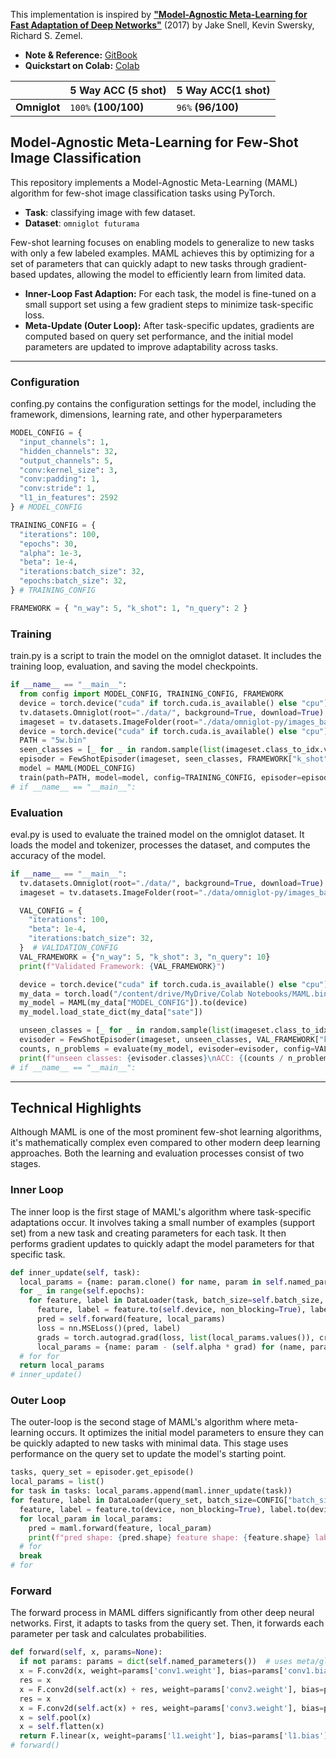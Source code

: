 This implementation is inspired by [**"Model-Agnostic Meta-Learning for Fast Adaptation of Deep Networks"**](https://arxiv.org/abs/1703.05175) (2017) by Jake Snell, Kevin Swersky, Richard S. Zemel.
* **Note & Reference:** [GitBook](https://lif31up.gitbook.io/lif31up/few-shot-learning/model-agnostic-meta-learning-for-fast-adaptation-of-deep-networks)
* **Quickstart on Colab:** [Colab]()

|            | 5 Way ACC (5 shot) | 5 Way ACC(1 shot) |
|------------|--------------------|------------------|
|**Omniglot**|`100%` **(100/100)**|`96%` **(96/100)**|

## Model-Agnostic Meta-Learning for Few-Shot Image Classification
This repository implements a Model-Agnostic Meta-Learning (MAML) algorithm for few-shot image classification tasks using PyTorch.

* **Task**: classifying image with few dataset.
* **Dataset**: `omniglot futurama`

Few-shot learning focuses on enabling models to generalize to new tasks with only a few labeled examples. MAML achieves this by optimizing for a set of parameters that can quickly adapt to new tasks through gradient-based updates, allowing the model to efficiently learn from limited data.

* **Inner-Loop Fast Adaption:** For each task, the model is fine-tuned on a small support set using a few gradient steps to minimize task-specific loss.
* **Meta-Update (Outer Loop):** After task-specific updates, gradients are computed based on query set performance, and the initial model parameters are updated to improve adaptability across tasks.

---
### Configuration
confing.py contains the configuration settings for the model, including the framework, dimensions, learning rate, and other hyperparameters
```python
MODEL_CONFIG = {
  "input_channels": 1,
  "hidden_channels": 32,
  "output_channels": 5,
  "conv:kernel_size": 3,
  "conv:padding": 1,
  "conv:stride": 1,
  "l1_in_features": 2592
} # MODEL_CONFIG

TRAINING_CONFIG = {
  "iterations": 100,
  "epochs": 30,
  "alpha": 1e-3,
  "beta": 1e-4,
  "iterations:batch_size": 32,
  "epochs:batch_size": 32,
} # TRAINING_CONFIG

FRAMEWORK = { "n_way": 5, "k_shot": 1, "n_query": 2 }
```
### Training
train.py is a script to train the model on the omniglot dataset. It includes the training loop, evaluation, and saving the model checkpoints.
```python
if __name__ == "__main__":
  from config import MODEL_CONFIG, TRAINING_CONFIG, FRAMEWORK
  device = torch.device("cuda" if torch.cuda.is_available() else "cpu")
  tv.datasets.Omniglot(root="./data/", background=True, download=True)
  imageset = tv.datasets.ImageFolder(root="./data/omniglot-py/images_background/Futurama")
  device = torch.device("cuda" if torch.cuda.is_available() else "cpu")
  PATH = "5w.bin"
  seen_classes = [_ for _ in random.sample(list(imageset.class_to_idx.values()), FRAMEWORK["n_way"])]
  episoder = FewShotEpisoder(imageset, seen_classes, FRAMEWORK["k_shot"], FRAMEWORK["n_query"], transform)
  model = MAML(MODEL_CONFIG)
  train(path=PATH, model=model, config=TRAINING_CONFIG, episoder=episoder, device=device)
# if __name__ == "__main__":
```
### Evaluation
eval.py is used to evaluate the trained model on the omniglot dataset. It loads the model and tokenizer, processes the dataset, and computes the accuracy of the model.
```python
if __name__ == "__main__":
  tv.datasets.Omniglot(root="./data/", background=True, download=True)
  imageset = tv.datasets.ImageFolder(root="./data/omniglot-py/images_background/Futurama")

  VAL_CONFIG = {
    "iterations": 100,
    "beta": 1e-4,
    "iterations:batch_size": 32,
  }  # VALIDATION_CONFIG
  VAL_FRAMEWORK = {"n_way": 5, "k_shot": 3, "n_query": 10}
  print(f"Validated Framework: {VAL_FRAMEWORK}")

  device = torch.device("cuda" if torch.cuda.is_available() else "cpu")
  my_data = torch.load("/content/drive/MyDrive/Colab Notebooks/MAML.bin", map_location=device, weights_only=False)
  my_model = MAML(my_data["MODEL_CONFIG"]).to(device)
  my_model.load_state_dict(my_data["sate"])

  unseen_classes = [_ for _ in random.sample(list(imageset.class_to_idx.values()), my_data["FRAMEWORK"]["n_way"])]
  evisoder = FewShotEpisoder(imageset, unseen_classes, VAL_FRAMEWORK["k_shot"], VAL_FRAMEWORK["n_query"], transform, True)
  counts, n_problems = evaluate(my_model, evisoder=evisoder, config=VAL_CONFIG, device=device, logging=True)
  print(f"unseen classes: {evisoder.classes}\nACC: {(counts / n_problems):.2f}({counts}/{n_problems})")
# if __name__ == "__main__":
```
---
## Technical Highlights
Although MAML is one of the most prominent few-shot learning algorithms, it's mathematically complex even compared to other modern deep learning approaches. Both the learning and evaluation processes consist of two stages.

### Inner Loop
The inner loop is the first stage of MAML's algorithm where task-specific adaptations occur. It involves taking a small number of examples (support set) from a new task and creating parameters for each task. It then performs gradient updates to quickly adapt the model parameters for that specific task.

```python
def inner_update(self, task):
  local_params = {name: param.clone() for name, param in self.named_parameters()}
  for _ in range(self.epochs):
    for feature, label in DataLoader(task, batch_size=self.batch_size, shuffle=True, num_workers=4, pin_memory=True):
      feature, label = feature.to(self.device, non_blocking=True), label.to(self.device, non_blocking=True)
      pred = self.forward(feature, local_params)
      loss = nn.MSELoss()(pred, label)
      grads = torch.autograd.grad(loss, list(local_params.values()), create_graph=True)
      local_params = {name: param - (self.alpha * grad) for (name, param), grad in zip(local_params.items(), grads)}
  # for for
  return local_params
# inner_update()
```
### Outer Loop
The outer-loop is the second stage of MAML's algorithm where meta-learning occurs. It optimizes the initial model parameters to ensure they can be quickly adapted to new tasks with minimal data. This stage uses performance on the query set to update the model's starting point.

```python
tasks, query_set = episoder.get_episode()
local_params = list()
for task in tasks: local_params.append(maml.inner_update(task))
for feature, label in DataLoader(query_set, batch_size=CONFIG["batch_size"], shuffle=True, pin_memory=True, num_workers=4):
  feature, label = feature.to(device, non_blocking=True), label.to(device, non_blocking=True)
  for local_param in local_params:
    pred = maml.forward(feature, local_param)
    print(f"pred shape: {pred.shape} feature shape: {feature.shape} label shape: {label.shape}")
  # for
  break
# for
```

### Forward
The forward process in MAML differs significantly from other deep neural networks. First, it adapts to tasks from the query set. Then, it forwards each parameter per task and calculates probabilities.

```python
def forward(self, x, params=None):
  if not params: params = dict(self.named_parameters())  # uses meta/global params when local params not given
  x = F.conv2d(x, weight=params['conv1.weight'], bias=params['conv1.bias'], padding=self.config["conv:padding"], stride=self.config["conv:stride"])
  res = x
  x = F.conv2d(self.act(x) + res, weight=params['conv2.weight'], bias=params['conv2.bias'], padding=self.config["conv:padding"], stride=self.config["conv:stride"])
  res = x
  x = F.conv2d(self.act(x) + res, weight=params['conv3.weight'], bias=params['conv3.bias'], padding=self.config["conv:padding"], stride=self.config["conv:stride"])
  x = self.pool(x)
  x = self.flatten(x)
  return F.linear(x, weight=params['l1.weight'], bias=params['l1.bias'])
# forward()
```